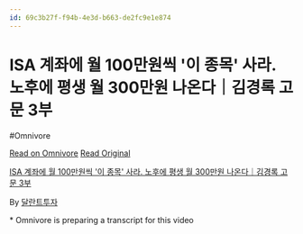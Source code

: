 ```yaml
---
id: 69c3b27f-f94b-4e3d-b663-de2fc9e1e874
---
```


# ISA 계좌에 월 100만원씩 '이 종목' 사라. 노후에 평생 월 300만원 나온다｜김경록 고문 3부
#Omnivore
 
[Read on Omnivore](https://omnivore.app/me/https-youtube-com-watch-v-8-fa-h-04-pp-wvm-191d60024c2)
[Read Original](https://youtube.com/watch?v=8faH04ppWVM)
 
[ISA 계좌에 월 100만원씩 '이 종목' 사라. 노후에 평생 월 300만원 나온다｜김경록 고문 3부](https://youtube.com/watch?v=8faH04ppWVM)

By [달란트투자](https://www.youtube.com/@talentinvestment)

\* Omnivore is preparing a transcript for this video